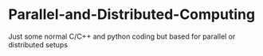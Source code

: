 # Parallel-and-Distributed-Computing
Just some normal C/C++ and python coding but based for parallel or distributed setups
